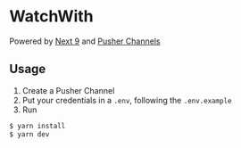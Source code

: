 # WatchWith

Powered by [Next 9](https://nextjs.org/) and [Pusher Channels](https://pusher.com/channels)

## Usage

1. Create a Pusher Channel
2. Put your credentials in a `.env`, following the `.env.example`
3. Run

```bash
$ yarn install
$ yarn dev
```